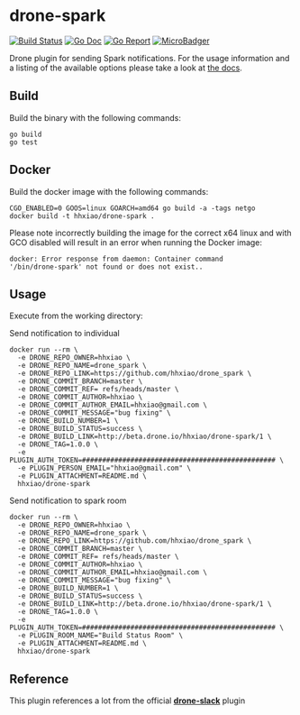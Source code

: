# drone-spark

[![Build Status](https://drone.io/github.com/hhxiao/drone-spark/status.png)](https://drone.io/github.com/hhxiao/drone-spark/latest)
[![Go Doc](https://godoc.org/github.com/drone-plugins/drone-slack?status.svg)](http://godoc.org/github.com/hhxiao/drone-spark)
[![Go Report](https://goreportcard.com/badge/github.com/hhxiao/drone-spark)](https://goreportcard.com/report/github.com/hhxiao/drone-spark)
[![MicroBadger](https://images.microbadger.com/badges/image/hhxiao/drone-spark.svg)](https://microbadger.com/images/hhxiao/drone-spark "Get your own image badge on microbadger.com")

Drone plugin for sending Spark notifications. For the usage information and a
listing of the available options please take a look at [the docs](DOCS.md).

## Build

Build the binary with the following commands:

```
go build
go test
```

## Docker

Build the docker image with the following commands:

```
CGO_ENABLED=0 GOOS=linux GOARCH=amd64 go build -a -tags netgo
docker build -t hhxiao/drone-spark .
```

Please note incorrectly building the image for the correct x64 linux and with
GCO disabled will result in an error when running the Docker image:

```
docker: Error response from daemon: Container command
'/bin/drone-spark' not found or does not exist..
```

## Usage

Execute from the working directory:

Send notification to individual

```
docker run --rm \
  -e DRONE_REPO_OWNER=hhxiao \
  -e DRONE_REPO_NAME=drone_spark \
  -e DRONE_REPO_LINK=https://github.com/hhxiao/drone_spark \
  -e DRONE_COMMIT_BRANCH=master \
  -e DRONE_COMMIT_REF= refs/heads/master \
  -e DRONE_COMMIT_AUTHOR=hhxiao \
  -e DRONE_COMMIT_AUTHOR_EMAIL=hhxiao@gmail.com \
  -e DRONE_COMMIT_MESSAGE="bug fixing" \
  -e DRONE_BUILD_NUMBER=1 \
  -e DRONE_BUILD_STATUS=success \
  -e DRONE_BUILD_LINK=http://beta.drone.io/hhxiao/drone-spark/1 \
  -e DRONE_TAG=1.0.0 \
  -e PLUGIN_AUTH_TOKEN=################################################ \
  -e PLUGIN_PERSON_EMAIL="hhxiao@gmail.com" \
  -e PLUGIN_ATTACHMENT=README.md \
  hhxiao/drone-spark
```

Send notification to spark room

```
docker run --rm \
  -e DRONE_REPO_OWNER=hhxiao \
  -e DRONE_REPO_NAME=drone_spark \
  -e DRONE_REPO_LINK=https://github.com/hhxiao/drone_spark \
  -e DRONE_COMMIT_BRANCH=master \
  -e DRONE_COMMIT_REF= refs/heads/master \
  -e DRONE_COMMIT_AUTHOR=hhxiao \
  -e DRONE_COMMIT_AUTHOR_EMAIL=hhxiao@gmail.com \
  -e DRONE_COMMIT_MESSAGE="bug fixing" \
  -e DRONE_BUILD_NUMBER=1 \
  -e DRONE_BUILD_STATUS=success \
  -e DRONE_BUILD_LINK=http://beta.drone.io/hhxiao/drone-spark/1 \
  -e DRONE_TAG=1.0.0 \
  -e PLUGIN_AUTH_TOKEN=################################################ \
  -e PLUGIN_ROOM_NAME="Build Status Room" \
  -e PLUGIN_ATTACHMENT=README.md \
  hhxiao/drone-spark
```

## Reference
This plugin references a lot from the official **[drone-slack](https://github.com/drone-plugins/drone-slack)** plugin

